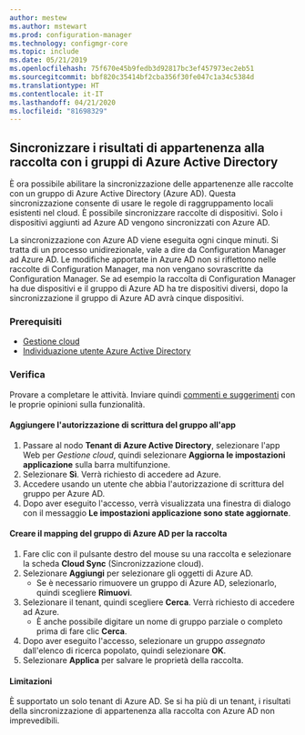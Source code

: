 ```yaml
---
author: mestew
ms.author: mstewart
ms.prod: configuration-manager
ms.technology: configmgr-core
ms.topic: include
ms.date: 05/21/2019
ms.openlocfilehash: 75f670e45b9fedb3d92817bc3ef457973ec2eb51
ms.sourcegitcommit: bbf820c35414bf2cba356f30fe047c1a34c5384d
ms.translationtype: HT
ms.contentlocale: it-IT
ms.lasthandoff: 04/21/2020
ms.locfileid: "81698329"
---
```

## <a name="synchronize-collection-membership-results-to-azure-active-directory-groups"></a><a name="bkmk_aadcollsync"></a> Sincronizzare i risultati di appartenenza alla raccolta con i gruppi di Azure Active Directory

<!--3607475-->
È ora possibile abilitare la sincronizzazione delle appartenenze alle raccolte con un gruppo di Azure Active Directory (Azure AD). Questa sincronizzazione consente di usare le regole di raggruppamento locali esistenti nel cloud. È possibile sincronizzare raccolte di dispositivi. Solo i dispositivi aggiunti ad Azure AD vengono sincronizzati con Azure AD. 

La sincronizzazione con Azure AD viene eseguita ogni cinque minuti. Si tratta di un processo unidirezionale, vale a dire da Configuration Manager ad Azure AD. Le modifiche apportate in Azure AD non si riflettono nelle raccolte di Configuration Manager, ma non vengano sovrascritte da Configuration Manager. Se ad esempio la raccolta di Configuration Manager ha due dispositivi e il gruppo di Azure AD ha tre dispositivi diversi, dopo la sincronizzazione il gruppo di Azure AD avrà cinque dispositivi.

### <a name="prerequisites"></a>Prerequisiti

- [Gestione cloud](../../../../servers/deploy/configure/azure-services-wizard.md)
- [Individuazione utente Azure Active Directory](../../../../servers/deploy/configure/about-discovery-methods.md#azureaddisc)

### <a name="try-it-out"></a>Verifica

Provare a completare le attività. Inviare quindi [commenti e suggerimenti](../../../../understand/find-help.md#product-feedback) con le proprie opinioni sulla funzionalità.

#### <a name="add-group-write-permission-to-the-app"></a>Aggiungere l'autorizzazione di scrittura del gruppo all'app

1. Passare al nodo **Tenant di Azure Active Directory**, selezionare l'app Web per *Gestione cloud*, quindi selezionare **Aggiorna le impostazioni applicazione** sulla barra multifunzione.
1. Selezionare **Sì**. Verrà richiesto di accedere ad Azure.
1. Accedere usando un utente che abbia l'autorizzazione di scrittura del gruppo per Azure AD.
1. Dopo aver eseguito l'accesso, verrà visualizzata una finestra di dialogo con il messaggio **Le impostazioni applicazione sono state aggiornate**.

#### <a name="create-collection-azure-ad-group-mapping"></a>Creare il mapping del gruppo di Azure AD per la raccolta

1. Fare clic con il pulsante destro del mouse su una raccolta e selezionare la scheda **Cloud Sync** (Sincronizzazione cloud).
1. Selezionare **Aggiungi** per selezionare gli oggetti di Azure AD.
    - Se è necessario rimuovere un gruppo di Azure AD, selezionarlo, quindi scegliere **Rimuovi**.
1. Selezionare il tenant, quindi scegliere **Cerca**. Verrà richiesto di accedere ad Azure.
    - È anche possibile digitare un nome di gruppo parziale o completo prima di fare clic **Cerca**.
1. Dopo aver eseguito l'accesso, selezionare un gruppo *assegnato* dall'elenco di ricerca popolato, quindi selezionare **OK**.
1. Selezionare **Applica** per salvare le proprietà della raccolta.

#### <a name="limitations"></a>Limitazioni

È supportato un solo tenant di Azure AD. Se si ha più di un tenant, i risultati della sincronizzazione di appartenenza alla raccolta con Azure AD non imprevedibili.
